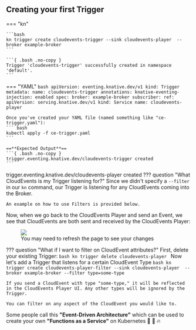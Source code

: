 ## Creating your first Trigger
=== "kn"

    ```bash
    kn trigger create cloudevents-trigger --sink cloudevents-player  --broker example-broker
    ```

    ```{ .bash .no-copy }
    Trigger 'cloudevents-trigger' successfully created in namespace 'default'.
    ```
=== "YAML"
    ```bash
    apiVersion: eventing.knative.dev/v1
    kind: Trigger
    metadata:
      name: cloudevents-trigger
      annotations:
        knative-eventing-injection: enabled
    spec:
      broker: example-broker
      subscriber:
        ref:
          apiVersion: serving.knative.dev/v1
          kind: Service
          name: cloudevents-player
    ```

    Once you've created your YAML file (named something like "ce-trigger.yaml"):
    ``` bash
    kubectl apply -f ce-trigger.yaml
    ```

    ==**Expected Output**==
    ```{ .bash .no-copy }
    trigger.eventing.knative.dev/cloudevents-trigger created
    ```


trigger.eventing.knative.dev/cloudevents-player created
??? question "What CloudEvents is my Trigger listening for?"
    Since we didn't specify a `--filter` in our `kn` command, our Trigger is listening for any CloudEvents coming into the Broker.

    An example on how to use Filters is provided below. 

Now, when we go back to the CloudEvents Player and send an Event, we see that CloudEvents are both sent and received by the CloudEvents Player:

<figure>
  <img src="../images/event_received.png" draggable="false">
  <figcaption>You may need to refresh the page to see your changes</figcaption>
</figure>



??? question "What if I want to filter on CloudEvent attributes?"
    First, delete your existing Trigger:
    ```bash
      kn trigger delete cloudevents-player
    ```
    Now let's add a Trigger that listens for a certain CloudEvent Type
    ```bash
      kn trigger create cloudevents-player-filter --sink cloudevents-player  --broker example-broker --filter type=some-type
    ```

    If you send a CloudEvent with type "some-type," it will be reflected in the CloudEvents Player UI. Any other types will be ignored by the Trigger.

    You can filter on any aspect of the CloudEvent you would like to.


Some people call this **"Event-Driven Architecture"** which can be used to create your own **"Functions as a Service"** on Kubernetes :tada: :taco: :fire:
